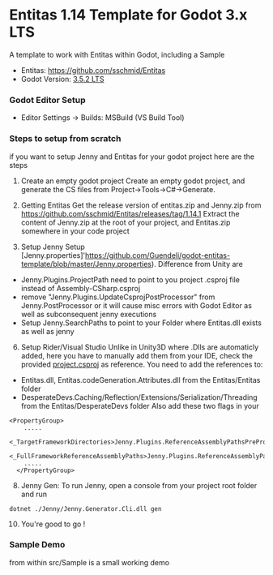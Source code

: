 # Entitas 1.14 Template for Godot 3.x LTS
A template to work with Entitas within Godot, including a Sample

- Entitas: https://github.com/sschmid/Entitas
- Godot Version: [3.5.2 LTS](https://godotengine.org/)

### Godot Editor Setup
- Editor Settings -> Builds: MSBuild (VS Build Tool)

### Steps to setup from scratch
if you want to setup Jenny and Entitas for your godot project here are the steps

1. Create an empty godot project
Create an empty godot project, and generate the CS files from Project->Tools->C#->Generate.

2. Getting Entitas
Get the release version of entitas.zip and Jenny.zip from https://github.com/sschmid/Entitas/releases/tag/1.14.1
Extract the content of Jenny.zip at the root of your project, and Entitas.zip somewhere in your code project 

4. Setup Jenny
Setup [Jenny.properties]'https://github.com/Guendeli/godot-entitas-template/blob/master/Jenny.properties). Difference from Unity are
- Jenny.Plugins.ProjectPath need to point to you project .csproj file instead of Assembly-CSharp.csproj
- remove "Jenny.Plugins.UpdateCsprojPostProcessor" from Jenny.PostProcessor or it will cause misc errors with Godot Editor as well as subconsequent jenny executions
- Setup Jenny.SearchPaths to point to your Folder where Entitas.dll exists as well as jenny

6. Setup Rider/Visual Studio
Unlike in Unity3D where .Dlls are automaticly added, here you have to manually add them from your IDE, check the provided [project.csproj](https://github.com/Guendeli/godot-entitas-template/blob/master/godot-entitas.csproj) as reference.
You need to add the references to:
- Entitas.dll, Entitas.codeGeneration.Attributes.dll from the Entitas/Entitas folder
- DesperateDevs.Caching/Reflection/Extensions/Serialization/Threading from the Entitas/DesperateDevs folder
Also add these two flags in your <PropertyGroup>
```
<PropertyGroup>
    .....
    <_TargetFrameworkDirectories>Jenny.Plugins.ReferenceAssemblyPathsPreProcessor</_TargetFrameworkDirectories>
    <_FullFrameworkReferenceAssemblyPaths>Jenny.Plugins.ReferenceAssemblyPathsPreProcessor</_FullFrameworkReferenceAssemblyPaths>
    .....
  </PropertyGroup>
```

8. Jenny Gen:
To run Jenny, open a console from your project root folder and run
```
dotnet ./Jenny/Jenny.Generator.Cli.dll gen
```

10. You're good to go !

### Sample Demo
from within src/Sample is a small working demo

 
